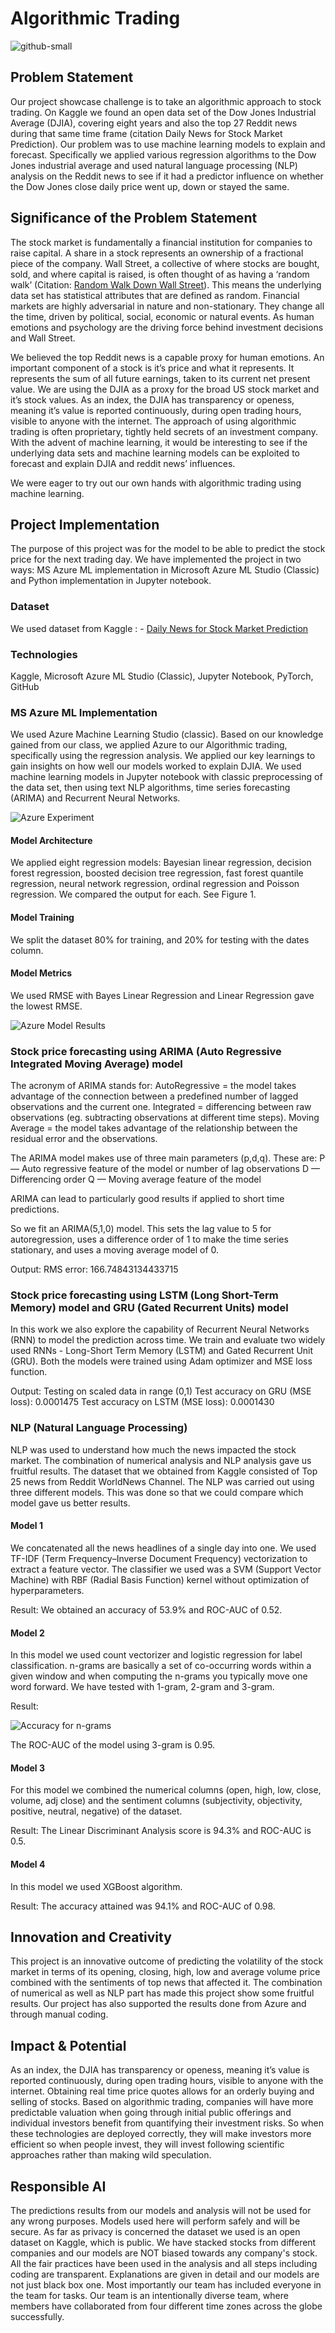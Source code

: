 # Algorithmic Trading

![github-small](https://content.fortune.com/wp-content/uploads/2019/10/GettyImages-1158402857.jpg?resize=750,500)

## Problem Statement
Our project showcase challenge is to take an algorithmic approach to stock trading. On Kaggle we found an open data set of the Dow Jones Industrial Average (DJIA),  covering eight years and also the top 27 Reddit news during that same time frame (citation Daily News for Stock Market Prediction). Our problem was to use machine learning models to explain and forecast. Specifically we applied various regression algorithms to the Dow Jones industrial average and used natural language processing (NLP) analysis on the Reddit news to see if it had a predictor influence on whether the Dow Jones close daily price went up, down or stayed the same.

## Significance of the Problem Statement 
The stock market is fundamentally a financial institution for companies to raise capital. A share in a stock represents an ownership of a fractional piece of the company. Wall Street, a collective of where stocks are bought, sold, and where capital is raised, is often thought of as having a ‘random walk’ (Citation: [Random Walk Down Wall Street](https://en.wikipedia.org/wiki/A_Random_Walk_Down_Wall_Street)). This means the underlying data set has statistical attributes that are defined as random. 
Financial markets are highly adversarial in nature and non-stationary. They change all the time, driven by political, social, economic or natural events. As human emotions and psychology are the driving force behind investment decisions and Wall Street.  
 
We believed the top Reddit news is a capable proxy for human emotions. An important component of a stock is it’s price and what it represents. It represents the sum of all future earnings, taken to its current net present value. We are using the DJIA as a proxy for the broad US stock market and it’s stock values. As an index, the DJIA has transparency or openess, meaning it’s value is reported continuously, during open trading hours, visible to anyone with the internet.  The approach of using algorithmic trading is often proprietary, tightly held secrets of an investment company. With the advent of machine learning, it would be interesting to see if the underlying data sets and machine learning models can be exploited to forecast and explain DJIA and reddit news’ influences. 

We were eager to try out our own hands with algorithmic trading using machine learning.
 
## Project Implementation 
The purpose of this project was for the model to be able to predict the stock price for the next trading day. We have implemented the project in two ways:
MS Azure ML implementation in Microsoft Azure ML Studio (Classic) and 
Python implementation in Jupyter notebook.

### Dataset
We used dataset from Kaggle : - [Daily News for Stock Market Prediction](https://www.kaggle.com/aaron7sun/stocknews)

### Technologies 
Kaggle, Microsoft Azure ML Studio (Classic), Jupyter Notebook, PyTorch, GitHub

### MS Azure ML Implementation
We used Azure Machine Learning Studio (classic). Based on our knowledge gained from our class, we applied Azure to our Algorithmic trading, specifically using the regression analysis. We applied our key learnings to gain insights on how well our models worked to explain DJIA. We used machine learning models in Jupyter notebook with classic preprocessing of the data set, then using text NLP algorithms, time series forecasting (ARIMA) and Recurrent Neural Networks.


![Azure Experiment](https://github.com/VaradaB/algorithmic-trading/blob/master/Images/algotrade1.PNG?resize=500,700)


#### Model Architecture
We applied eight regression models: Bayesian linear regression, decision forest regression, boosted decision tree regression, fast forest quantile regression, neural network regression, ordinal regression and Poisson regression. We compared the output for each. See Figure 1. 

#### Model Training
We split the dataset 80% for training, and 20% for testing with the dates column. 

#### Model Metrics
We used RMSE with Bayes Linear Regression and Linear Regression gave the lowest RMSE.

![Azure Model Results](https://github.com/VaradaB/algorithmic-trading/blob/master/Images/algotrade2.jpg)


### Stock price forecasting using ARIMA (Auto Regressive Integrated Moving Average) model
The acronym of ARIMA stands for: AutoRegressive = the model takes advantage of the connection between a predefined number of lagged observations and the current one. 
Integrated = differencing between raw observations (eg. subtracting observations at different time steps). 
Moving Average = the model takes advantage of the relationship between the residual error and the observations.

The ARIMA model makes use of three main parameters (p,d,q). These are: P — Auto regressive feature of the model or number of lag observations D — Differencing order Q — Moving average feature of the model

ARIMA can lead to particularly good results if applied to short time predictions.

So we fit an ARIMA(5,1,0) model. This sets the lag value to 5 for autoregression, 
uses a difference order of 1 to make the time series stationary, and uses a moving average model of 0.

Output: RMS error: 166.74843134433715

### Stock price forecasting using LSTM (Long Short-Term Memory) model and GRU (Gated Recurrent Units) model

In this work we also explore the capability of Recurrent Neural Networks (RNN) to model the prediction across time. We train and evaluate two widely used RNNs - Long-Short Term Memory (LSTM) and Gated Recurrent Unit (GRU). Both the models were trained using Adam optimizer and MSE loss function.

Output: Testing on scaled data in range (0,1)
Test accuracy on GRU (MSE loss): 0.0001475
Test accuracy on LSTM (MSE loss): 0.0001430

### NLP (Natural Language Processing)

NLP was used to understand how much the news impacted the stock market. The combination of numerical analysis and NLP analysis gave us fruitful results. The dataset that we obtained from Kaggle consisted of Top 25 news from Reddit WorldNews Channel. The NLP was carried out using three different models. This was done so that we could compare which model gave us better results.

#### Model 1

We concatenated all the news headlines of a single day into one. We used TF-IDF (Term Frequency–Inverse Document Frequency) vectorization to extract a feature vector. The classifier we used was a SVM (Support Vector Machine) with RBF (Radial Basis Function) kernel without optimization of hyperparameters.

Result: We obtained an accuracy of 53.9% and ROC-AUC of 0.52.

#### Model 2

In this model we used count vectorizer and logistic regression for label classification. n-grams are basically a set of co-occurring words within a given window and when computing the n-grams you typically move one word forward. We have tested with 1-gram, 2-gram and 3-gram.

Result:

![Accuracy for n-grams](https://github.com/VaradaB/algorithmic-trading/blob/master/Images/algotrade3.jpg)

The ROC-AUC of the model using 3-gram is 0.95.

#### Model 3

For this model we combined the numerical columns (open, high, low, close, volume, adj close) and the sentiment columns (subjectivity, objectivity, positive, neutral, negative) of the dataset.

Result: The Linear Discriminant Analysis score is 94.3% and ROC-AUC is 0.5.

#### Model 4

In this model we used XGBoost algorithm.

Result: The accuracy attained was 94.1% and ROC-AUC of 0.98.

## Innovation and Creativity 
This project is an innovative outcome of predicting the volatility of the stock market in terms of its opening, closing, high, low and average volume price combined with the sentiments of top news that affected it. The combination of numerical as well as NLP part has made this project show some fruitful results.
Our project has also supported the results done from Azure and through manual coding. 

## Impact & Potential 
As an index, the DJIA has transparency or openess, meaning it’s value is reported continuously, during open trading hours, visible to anyone with the internet. Obtaining real time price quotes allows for an orderly buying and selling of stocks. Based on algorithmic trading, companies will have more predictable valuation when going through initial public offerings and individual investors benefit from quantifying their investment risks. So when these technologies are deployed correctly, they will make investors more efficient so when people invest, they will invest following scientific approaches rather than making wild speculation.

## Responsible AI  
The predictions results from our models and analysis  will not be used for any wrong purposes. Models used here will perform safely and will be secure. As far as privacy is concerned the dataset we used is an open dataset on Kaggle, which is public. We have stacked stocks from different companies and our models are NOT biased towards any company's stock. All the fair practices have been used in the analysis  and all steps including coding are transparent. Explanations are given in detail and our models are not just black box one. Most importantly our team has included everyone in the team for tasks. Our team is an intentionally diverse team, where members have collaborated from four different time zones across the globe successfully.
